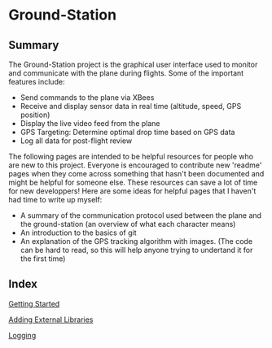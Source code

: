 # Ground-Station
## Summary
The Ground-Station project is the graphical user interface used to monitor and communicate with the plane during flights. Some of the important features include:
* Send commands to the plane via XBees
* Receive and display sensor data in real time (altitude, speed, GPS position)
* Display the live video feed from the plane
* GPS Targeting: Determine optimal drop time based on GPS data
* Log all data for post-flight review

The following pages are intended to be helpful resources for people who are new to this project. Everyone is encouraged to contribute new 'readme' pages when they come across something that hasn't been documented and might be helpful for someone else. These resources can save a lot of time for new developpers! Here are some ideas for helpful pages that I haven't had time to write up myself:
* A summary of the communication protocol used between the plane and the ground-station (an overview of what each character means)
* An introduction to the basics of git
* An explanation of the GPS tracking algorithm with images. (The code can be hard to read, so this will help anyone trying to undertand it for the first time)

## Index
[Getting Started](installation.md)

[Adding External Libraries](libraries.md)

[Logging](logging.md)
